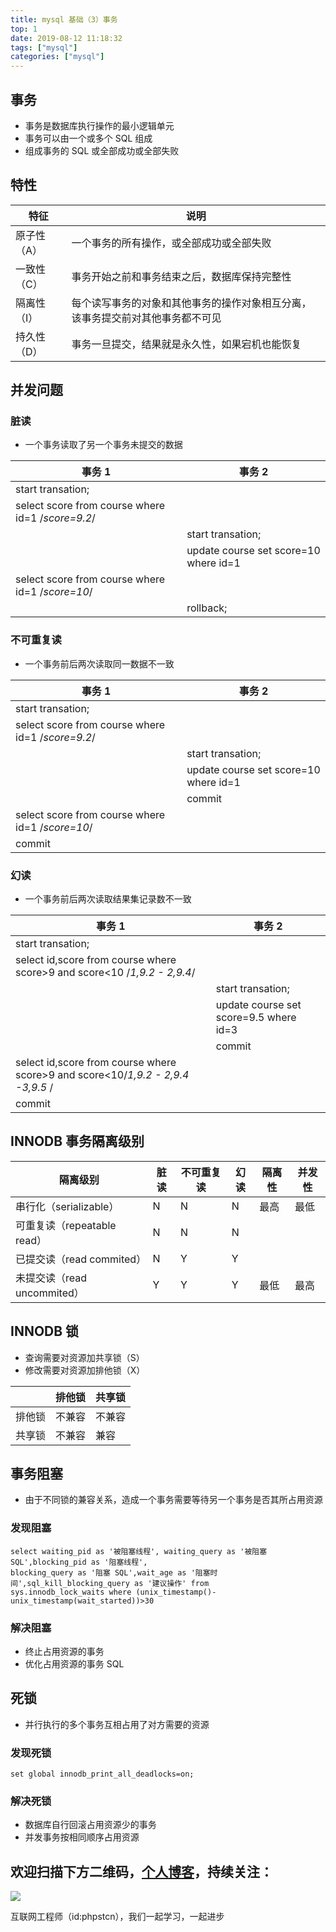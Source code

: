 ```yaml
---
title: mysql 基础（3）事务
top: 1
date: 2019-08-12 11:18:32
tags: ["mysql"]
categories: ["mysql"]
---
```


## 事务

- 事务是数据库执行操作的最小逻辑单元
- 事务可以由一个或多个 SQL 组成
- 组成事务的 SQL 或全部成功或全部失败

## 特性

|特征|说明|
|----- |-----|
|原子性（A）|一个事务的所有操作，或全部成功或全部失败|
|一致性（C）|事务开始之前和事务结束之后，数据库保持完整性
|隔离性（I）|每个读写事务的对象和其他事务的操作对象相互分离，该事务提交前对其他事务都不可见
|持久性（D）|事务一旦提交，结果就是永久性，如果宕机也能恢复

## 并发问题

### 脏读

- 一个事务读取了另一个事务未提交的数据

|事务 1|事务 2|
|----- |-----|
|start transation;| |
|select score from course where id=1 /*score=9.2*/| |
| |start transation;|
| |update course set score=10 where id=1|
|select score from course where id=1 /*score=10*/| |
||rollback; |

### 不可重复读

- 一个事务前后两次读取同一数据不一致

|事务 1|事务 2|
|----- |-----|
|start transation;| |
|select score from course where id=1 /*score=9.2*/| |
| |start transation;|
| |update course set score=10 where id=1|
| |commit|
|select score from course where id=1 /*score=10*/| |
|commit||

### 幻读

- 一个事务前后两次读取结果集记录数不一致

|事务 1|事务 2|
|----- |-----|
|start transation;| |
|select id,score from course where score>9 and score<10 /*1,9.2 - 2,9.4*/| |
| |start transation;|
| |update course set score=9.5 where id=3|
| |commit|
|select id,score from course where score>9 and score<10/*1,9.2 - 2,9.4 -3,9.5* /| |
|commit||

## INNODB 事务隔离级别

|隔离级别|脏读|不可重复读|幻读|隔离性|并发性|
|----- |-----|-----|-----|-----|-----|
|串行化（serializable） |N|N|N|最高|最低|
|可重复读（repeatable read） |N|N|N|||
|已提交读（read commited） |N|Y|Y|||
|未提交读（read uncommited） |Y|Y|Y|最低|最高|

## INNODB 锁

- 查询需要对资源加共享锁（S）
- 修改需要对资源加排他锁（X）

| |排他锁|共享锁|
|----- |----- |-----|
|排他锁 |不兼容 |不兼容|
|共享锁 |不兼容 |兼容|

## 事务阻塞

- 由于不同锁的兼容关系，造成一个事务需要等待另一个事务是否其所占用资源

### 发现阻塞

```mysql
select waiting_pid as '被阻塞线程', waiting_query as '被阻塞 SQL',blocking_pid as '阻塞线程',
blocking_query as '阻塞 SQL',wait_age as '阻塞时间',sql_kill_blocking_query as '建议操作' from
sys.innodb_lock_waits where (unix_timestamp()-unix_timestamp(wait_started))>30
```

### 解决阻塞

- 终止占用资源的事务
- 优化占用资源的事务 SQL

## 死锁

- 并行执行的多个事务互相占用了对方需要的资源

### 发现死锁

```
set global innodb_print_all_deadlocks=on;
```

### 解决死锁

- 数据库自行回滚占用资源少的事务
- 并发事务按相同顺序占用资源

## 欢迎扫描下方二维码，[个人博客](https://www.phpst.cn)，持续关注：

![](https://ww1.sinaimg.cn/large/a616b9a4gy1g4xzv954a4j20760763yo.jpg)

互联网工程师（id:phpstcn），我们一起学习，一起进步
